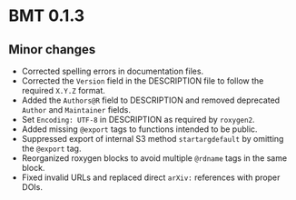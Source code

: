# BMT 0.1.3

## Minor changes

- Corrected spelling errors in documentation files.
- Corrected the `Version` field in the DESCRIPTION file to follow the required `X.Y.Z` format.
- Added the `Authors@R` field to DESCRIPTION and removed deprecated `Author` and `Maintainer` fields.
- Set `Encoding: UTF-8` in DESCRIPTION as required by `roxygen2`.
- Added missing `@export` tags to functions intended to be public.
- Suppressed export of internal S3 method `startargdefault` by omitting the `@export` tag.
- Reorganized roxygen blocks to avoid multiple `@rdname` tags in the same block.
- Fixed invalid URLs and replaced direct `arXiv:` references with proper DOIs.
